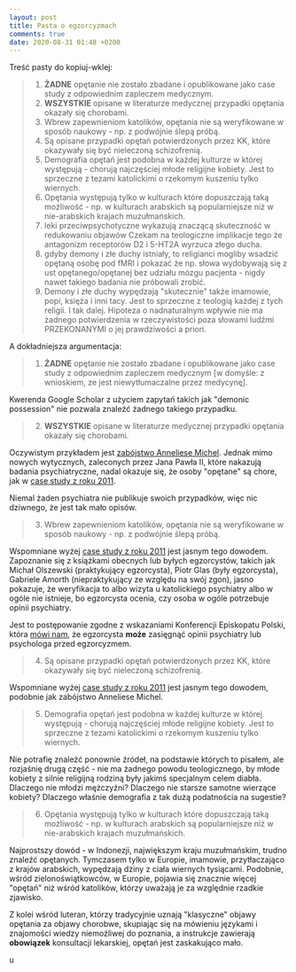 ```yaml
---
layout: post
title: Pasta o egzorcyzmach
comments: true
date: 2020-08-31 01:48 +0200
---
```


Treść pasty do kopiuj-wklej:

> 1. **ŻADNE** opętanie nie zostało zbadane i opublikowane jako case study z odpowiednim zapleczem medycznym.
> 2. **WSZYSTKIE** opisane w literaturze medycznej przypadki opętania okazały się chorobami.
> 3. Wbrew zapewnieniom katolików, opętania nie są weryfikowane w sposób naukowy - np. z podwójnie ślepą próbą.
> 4. Są opisane przypadki opętań potwierdzonych przez KK, które okazywały się być nieleczoną schizofrenią.
> 5. Demografia opętań jest podobna w każdej kulturze w której występują - chorują najczęściej młode religijne kobiety. Jest to sprzeczne z tezami katolickimi o rzekomym kuszeniu tylko wiernych.
> 6. Opętania występują tylko w kulturach które dopuszczają taką możliwość - np. w kulturach arabskich są popularniejsze niż w nie-arabskich krajach muzułmańskich.
> 7. leki przeciwpsychotyczne wykazują znaczącą skuteczność w redukowaniu objawów Czekam na teologiczne implikacje tego że antagonizm receptorów D2 i 5-HT2A wyrzuca złego ducha.
> 8. gdyby demony i złe duchy istniały, to religianci mogliby wsadzić opętaną osobę pod fMRI i pokazać że np. słowa wydobywają się z ust opętanego/opętanej bez udziału mózgu pacjenta - nigdy nawet takiego badania nie próbowali zrobić.
> 9. Demony i złe duchy wypędzają "skutecznie" także imamowie, popi, księża i inni tacy. Jest to sprzeczne z teologią każdej z tych religii.
> I tak dalej. Hipoteza o nadnaturalnym wpływie nie ma żadnego potwierdzenia w rzeczywistości poza słowami ludźmi PRZEKONANYMI o jej prawdziwości a priori.

<!--more-->

A dokładniejsza argumentacja:

> 1. **ŻADNE** opętanie nie zostało zbadane i opublikowane jako case study z odpowiednim zapleczem medycznym [w domyśle: z wnioskiem, ze jest niewytłumaczalne przez medycynę].

Kwerenda Google Scholar z użyciem zapytań takich jak "demonic possession" nie pozwala znaleźć żadnego takiego przypadku.

> 2. **WSZYSTKIE** opisane w literaturze medycznej przypadki opętania okazały się chorobami.

Oczywistym przykładem jest [zabójstwo Anneliese Michel](https://pl.wikipedia.org/wiki/Anneliese_Michel). Jednak mimo nowych wytycznych, zaleconych przez Jana Pawła II, które nakazują badania psychiatryczne, nadal okazuje się, że osoby "opętane" są chore, jak w [case study z roku 2011](https://www.ncbi.nlm.nih.gov/pmc/articles/PMC3062860/).

Niemal żaden psychiatra nie publikuje swoich przypadków, więc nic dziwnego, że jest tak mało opisów.

> 3. Wbrew zapewnieniom katolików, opętania nie są weryfikowane w sposób naukowy - np. z podwójnie ślepą próbą.

Wspomniane wyżej [case study z roku 2011](https://www.ncbi.nlm.nih.gov/pmc/articles/PMC3062860/) jest jasnym tego dowodem. Zapoznanie się z książkami obecnych lub byłych egzorcystów, takich jak Michał Olszewski (praktykujący egzorcysta), Piotr Glas (były egzorcysta), Gabriele Amorth (niepraktykujący ze względu na swój zgon), jasno pokazuje, że weryfikacja to albo wizyta u katolickiego psychiatry albo w ogóle nie istnieje, bo egzorcysta ocenia, czy osoba w ogóle potrzebuje opinii psychiatry.

Jest to postępowanie zgodne z wskazaniami Konferencji Episkopatu Polski, która [mówi nam](https://episkopat.pl/wskazania-dla-kaplanow-pelniacych-posluge-egzorcysty/), że egzorcysta **może** zasięgnąć opinii psychiatry lub psychologa przed egzorcyzmem.

> 4. Są opisane przypadki opętań potwierdzonych przez KK, które okazywały się być nieleczoną schizofrenią.

Wspomniane wyżej [case study z roku 2011](https://www.ncbi.nlm.nih.gov/pmc/articles/PMC3062860/) jest jasnym tego dowodem, podobnie jak zabójstwo Anneliese Michel.

> 5. Demografia opętań jest podobna w każdej kulturze w której występują - chorują najczęściej młode religijne kobiety. Jest to sprzeczne z tezami katolickimi o rzekomym kuszeniu tylko wiernych.

Nie potrafię znaleźć ponownie źródeł, na podstawie których to pisałem, ale rozjaśnię drugą część - nie ma żadnego powodu teologicznego, by młode kobiety z silnie religijną rodziną były jakimś specjalnym celem diabła. Dlaczego nie młodzi mężczyźni? Dlaczego nie starsze samotne wierzące kobiety? Dlaczego właśnie demografia z tak dużą podatnościa na sugestie?

> 6. Opętania występują tylko w kulturach które dopuszczają taką możliwość - np. w kulturach arabskich są popularniejsze niż w nie-arabskich krajach muzułmańskich.

Najprostszy dowód - w Indonezji, największym kraju muzułmańskim, trudno znaleźć opętanych. Tymczasem tylko w Europie, imamowie, przytłaczająco z krajów arabskich, wypędzają dżiny z ciała wiernych tysiącami. Podobnie, wśród zielonoświątkowców, w Europie, pojawia się znacznie więcej "opętań" niż wśród katolików, którzy uważają je za względnie rzadkie zjawisko. 

Z kolei wśród luteran, którzy tradycyjnie uznają "klasyczne" objawy opętania za objawy chorobwe, skupiając się na mówieniu językami i znajomości wiedzy niemożliwej do poznania, a instrukcje zawierają **obowiązek** konsultacji lekarskiej, opętań jest zaskakująco mało.



u

